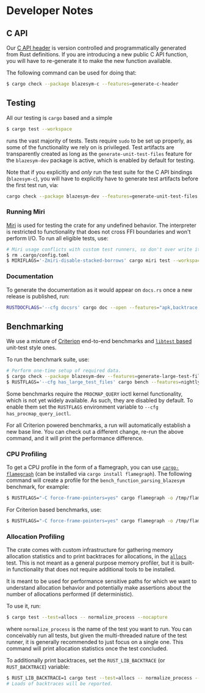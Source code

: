 # Developer Notes

## C API
Our [C API header](capi/include/blazesym.h) is version controlled and
programmatically generated from Rust definitions. If you are introducing
a new public C API function, you will have to re-generate it to make the
new function available.

The following command can be used for doing that:
```sh
$ cargo check --package blazesym-c --features=generate-c-header
```


## Testing
All our testing is `cargo` based and a simple
```sh
$ cargo test --workspace
```
runs the vast majority of tests. Tests require `sudo` to be set up properly, as
some of the functionality we rely on is privileged. Test artifacts are
transparently created as long as the `generate-unit-test-files` feature for the
`blazesym-dev` package is active, which is enabled by default for
testing.

Note that if you explicitly and *only* run the test suite for the C API
bindings (`blazesym-c`), you will have to explicitly have to generate test
artifacts before the first test run, via:
```sh
cargo check --package blazesym-dev --features=generate-unit-test-files
```

### Running Miri
[Miri][miri] is used for testing the crate for any undefined behavior.
The interpreter is restricted to functionality that does not cross FFI
boundaries and won't perform I/O. To run all eligible tests, use:
```sh
# Miri usage conflicts with custom test runners, so don't over write it.
$ rm .cargo/config.toml
$ MIRIFLAGS='-Zmiri-disable-stacked-borrows' cargo miri test --workspace -- ":miri:"
```

### Documentation
To generate the documentation as it would appear on `docs.rs` once a
new release is published, run:
```sh
RUSTDOCFLAGS='--cfg docsrs' cargo doc --open --features="apk,backtrace,breakpad,demangle,dwarf,gsym"
```


## Benchmarking
We use a mixture of [Criterion][criterion] end-to-end benchmarks and [`libtest`
based][libtest] unit-test style ones.

To run the benchmark suite, use:
```sh
# Perform one-time setup of required data.
$ cargo check --package blazesym-dev --features=generate-large-test-files
$ RUSTFLAGS='--cfg has_large_test_files' cargo bench --features=nightly
```

Some benchmarks require the `PROCMAP_QUERY` ioctl kernel functionality,
which is not yet widely available. As such, they are disabled by
default. To enable them set the `RUSTFLAGS` environment variable to
`--cfg has_procmap_query_ioctl`.

For all Criterion powered benchmarks, a run will automatically establish a new
base line. You can check out a different change, re-run the above command, and
it will print the performance difference.


### CPU Profiling
To get a CPU profile in the form of a flamegraph, you can use
[`cargo-flamegraph`][flamegraph] (can be installed via `cargo install
flamegraph`). The following command will create a profile for the
`bench_function_parsing_blazesym` benchmark, for example:
```sh
$ RUSTFLAGS="-C force-frame-pointers=yes" cargo flamegraph -o /tmp/flamegraph.svg --cmd 'record -F 997 --call-graph dwarf,64000 -g -o /tmp/perf.dat' --package=blazesym --unit-bench --root --features=nightly -- bench_function_parsing_blazesym
```

For Criterion based benchmarks, use:
```sh
$ RUSTFLAGS="-C force-frame-pointers=yes" cargo flamegraph -o /tmp/flamegraph.svg --cmd 'record -F 997 --call-graph dwarf,64000 -g -o /tmp/perf.dat' --bench=main --root --features=nightly -- symbolize_gsym_multi_no_setup --bench
```


### Allocation Profiling
The crate comes with custom infrastructure for gathering memory
allocation statistics and to print backtraces for allocations, in the
[`allocs`][blazesym-allocs] test. This is not meant as a general purpose
memory profiler, but it is built-in functionality that does not require
additional tools to be installed.

It is meant to be used for performance sensitive paths for which we want
to understand allocation behavior and potentially make assertions about
the number of allocations performed (if deterministic).

To use it, run:
```sh
$ cargo test --test=allocs -- normalize_process --nocapture
```
where `normalize_process` is the name of the test you want to run. You
can conceivably run all tests, but given the multi-threaded nature of
the test runner, it is generally recommended to just focus on a single
one. This command will print allocation statistics once the test
concluded.

To additionally print backtraces, set the `RUST_LIB_BACKTRACE` (or
`RUST_BACKTRACE`) variable:

```sh
$ RUST_LIB_BACKTRACE=1 cargo test --test=allocs -- normalize_process --nocapture
# Loads of backtraces will be reported.
```


[blazesym-allocs]: https://github.com/libbpf/blazesym/blob/main/tests/allocs.rs
[criterion]: https://crates.io/crates/criterion
[flamegraph]: https://crates.io/crates/flamegraph
[libtest]: https://doc.rust-lang.org/1.4.0/book/benchmark-tests.html
[miri]: https://github.com/rust-lang/miri
